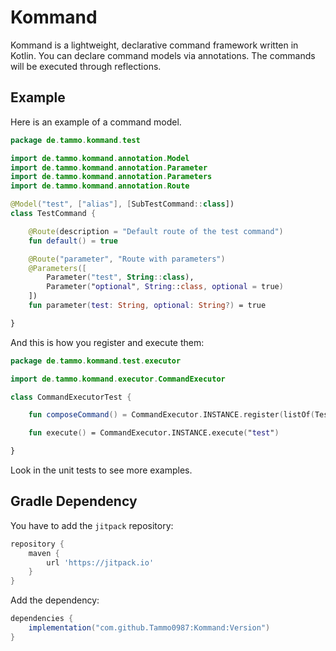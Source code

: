 # Kommand

Kommand is a lightweight, declarative command framework written in Kotlin. You can declare command models via annotations.
The commands will be executed through reflections.

## Example

Here is an example of a command model.
```kotlin
package de.tammo.kommand.test

import de.tammo.kommand.annotation.Model
import de.tammo.kommand.annotation.Parameter
import de.tammo.kommand.annotation.Parameters
import de.tammo.kommand.annotation.Route

@Model("test", ["alias"], [SubTestCommand::class])
class TestCommand {

    @Route(description = "Default route of the test command")
    fun default() = true

    @Route("parameter", "Route with parameters")
    @Parameters([
        Parameter("test", String::class),
        Parameter("optional", String::class, optional = true)
    ])
    fun parameter(test: String, optional: String?) = true

}
```

And this is how you register and execute them:
```kotlin
package de.tammo.kommand.test.executor

import de.tammo.kommand.executor.CommandExecutor

class CommandExecutorTest {

    fun composeCommand() = CommandExecutor.INSTANCE.register(listOf(TestCommand::class.java))

    fun execute() = CommandExecutor.INSTANCE.execute("test")

}
```

Look in the unit tests to see more examples.

## Gradle Dependency

You have to add the `jitpack` repository:

```groovy
repository {
    maven {
        url 'https://jitpack.io' 
    }
}
```

Add the dependency:

```groovy
dependencies {
    implementation("com.github.Tammo0987:Kommand:Version")
}
```